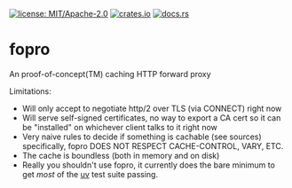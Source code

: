 [![license: MIT/Apache-2.0](https://img.shields.io/badge/license-MIT%2FApache--2.0-blue.svg)](LICENSE-MIT)
[![crates.io](https://img.shields.io/crates/v/fopro.svg)](https://crates.io/crates/fopro)
[![docs.rs](https://docs.rs/fopro/badge.svg)](https://docs.rs/fopro)

# fopro

An proof-of-concept(TM) caching HTTP forward proxy

Limitations:

  * Will only accept to negotiate http/2 over TLS (via CONNECT) right now
  * Will serve self-signed certificates, no way to export a CA cert so it
    can be "installed" on whichever client talks to it right now
  * Very naive rules to decide if something is cachable (see sources)
    specifically, fopro DOES NOT RESPECT CACHE-CONTROL, VARY, ETC.
  * The cache is boundless (both in memory and on disk)
  * Really you shouldn't use fopro, it currently does the bare minimum
    to get _most_ of the [uv](https://github.com/astral-sh/uv) test suite passing.
